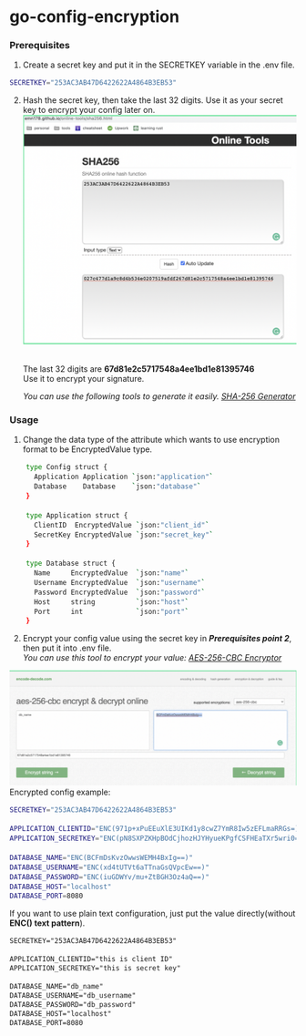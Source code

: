 # go-config-encryption

### Prerequisites
1. Create a secret key and put it in the SECRETKEY variable in the .env file.
```sh
SECRETKEY="253AC3AB47D6422622A4864B3EB53"
```
2. Hash the secret key, then take the last 32 digits. Use it as your secret key to encrypt your config later on.<br />
![hash-256.png](./hash-256.png)

   <br />The last 32 digits are **67d81e2c5717548a4ee1bd1e81395746**<br /> 
   Use it to encrypt your signature.<br />

   _You can use the following tools to generate it easily. [SHA-256 Generator](https://emn178.github.io/online-tools/sha256.html)_<br />


### Usage

1. Change the data type of the attribute which wants to use encryption format to be EncryptedValue type.
```sh
    type Config struct {
      Application Application `json:"application"`
      Database    Database    `json:"database"`
    }

    type Application struct {
      ClientID  EncryptedValue `json:"client_id"`
      SecretKey EncryptedValue `json:"secret_key"`
    }

    type Database struct {
      Name     EncryptedValue  `json:"name"`
      Username EncryptedValue  `json:"username"`
      Password EncryptedValue  `json:"password"`
      Host     string          `json:"host"`
      Port     int             `json:"port"`
    }
```
2. Encrypt your config value using the secret key in **_Prerequisites point 2_**, then put it into .env file.<br />
   _You can use this tool to encrypt your value: [AES-256-CBC Encryptor](https://encode-decode.com/aes-256-cbc-encrypt-online/)_ <br />

![aes-256-cbc.png](./aes-256-cbc.png)
   <br />Encrypted config example:
```sh
SECRETKEY="253AC3AB47D6422622A4864B3EB53"

APPLICATION_CLIENTID="ENC(971p+xPuEEuXlE3UIKd1y8cwZ7YmR8Iw5zEFLmaRRGs=)"
APPLICATION_SECRETKEY="ENC(pN8SXPZKHpBOdCjhozHJYHyueKPgfCSFHEaTXr5wri0=)"

DATABASE_NAME="ENC(BCFmDsKvzOwwsWEMH4BxIg==)"
DATABASE_USERNAME="ENC(xd4tUTVt6aTTnaGsQVpcEw==)"
DATABASE_PASSWORD="ENC(iuGDWYv/mu+ZtBGH3Oz4aQ==)"
DATABASE_HOST="localhost"
DATABASE_PORT=8080
```

If you want to use plain text configuration, just put the value directly(without **ENC() text pattern**). <br />

```shell
SECRETKEY="253AC3AB47D6422622A4864B3EB53"

APPLICATION_CLIENTID="this is client ID"
APPLICATION_SECRETKEY="this is secret key"

DATABASE_NAME="db_name"
DATABASE_USERNAME="db_username"
DATABASE_PASSWORD="db_password"
DATABASE_HOST="localhost"
DATABASE_PORT=8080
```

